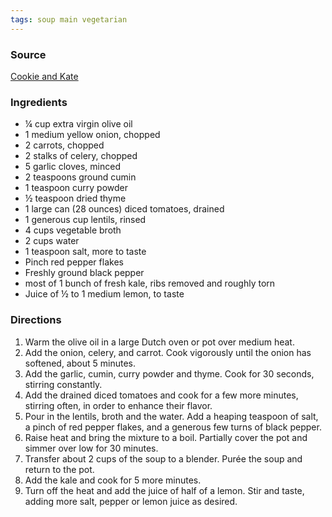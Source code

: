 ```yaml
---
tags: soup main vegetarian
---
```


### Source
[Cookie and Kate](https://cookieandkate.com/2015/vegan-lentil-soup-recipe/)

### Ingredients
* ¼ cup extra virgin olive oil
* 1 medium yellow onion, chopped
* 2 carrots, chopped
* 2 stalks of celery, chopped
* 5 garlic cloves, minced
* 2 teaspoons ground cumin
* 1 teaspoon curry powder
* ½ teaspoon dried thyme
* 1 large can (28 ounces) diced tomatoes, drained
* 1 generous cup lentils, rinsed
* 4 cups vegetable broth
* 2 cups water
* 1 teaspoon salt, more to taste
* Pinch red pepper flakes
* Freshly ground black pepper
* most of 1 bunch of fresh kale, ribs removed and roughly torn
* Juice of ½ to 1 medium lemon, to taste

### Directions
1. Warm the olive oil in a large Dutch oven or pot over medium heat.
0. Add the onion, celery, and carrot. Cook vigorously until the onion has softened, about 5 minutes.
0. Add the garlic, cumin, curry powder and thyme. Cook for 30 seconds, stirring constantly.
0. Add the drained diced tomatoes and cook for a few more minutes, stirring often, in order to enhance their flavor.
0. Pour in the lentils, broth and the water. Add a heaping teaspoon  of salt, a pinch of red pepper flakes, and a generous few turns of black pepper.
0. Raise heat and bring the mixture to a boil. Partially cover the pot and simmer over low for 30 minutes.
0. Transfer about 2 cups of the soup to a blender. Purée the soup and return to the pot.
0. Add the kale and cook for 5 more minutes.
0. Turn off the heat and add the juice of half of a lemon. Stir and taste, adding more salt, pepper or lemon juice as desired.